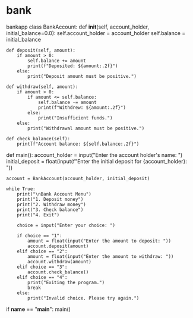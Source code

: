 # bank
bankapp
class BankAccount:
    def __init__(self, account_holder, initial_balance=0.0):
        self.account_holder = account_holder
        self.balance = initial_balance

    def deposit(self, amount):
        if amount > 0:
            self.balance += amount
            print(f"Deposited: ${amount:.2f}")
        else:
            print("Deposit amount must be positive.")

    def withdraw(self, amount):
        if amount > 0:
            if amount <= self.balance:
                self.balance -= amount
                print(f"Withdrew: ${amount:.2f}")
            else:
                print("Insufficient funds.")
        else:
            print("Withdrawal amount must be positive.")

    def check_balance(self):
        print(f"Account balance: ${self.balance:.2f}")

def main():
    account_holder = input("Enter the account holder's name: ")
    initial_deposit = float(input(f"Enter the initial deposit for {account_holder}: "))

    account = BankAccount(account_holder, initial_deposit)

    while True:
        print("\nBank Account Menu")
        print("1. Deposit money")
        print("2. Withdraw money")
        print("3. Check balance")
        print("4. Exit")

        choice = input("Enter your choice: ")

        if choice == "1":
            amount = float(input("Enter the amount to deposit: "))
            account.deposit(amount)
        elif choice == "2":
            amount = float(input("Enter the amount to withdraw: "))
            account.withdraw(amount)
        elif choice == "3":
            account.check_balance()
        elif choice == "4":
            print("Exiting the program.")
            break
        else:
            print("Invalid choice. Please try again.")

if __name__ == "__main__":
    main()
